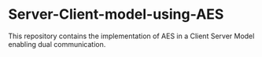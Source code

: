 # Server-Client-model-using-AES
This repository contains the implementation of AES in a Client Server Model enabling dual communication.
